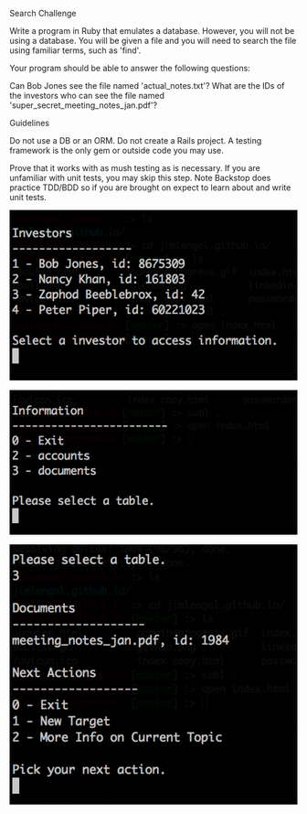 Search Challenge

Write a program in Ruby that emulates a database. However, you will not be using a database. You will be given a file and you will need to search the file using familiar terms, such as 'find'.

Your program should be able to answer the following questions:

Can Bob Jones see the file named 'actual_notes.txt'?
What are the IDs of the investors who can see the file named 'super_secret_meeting_notes_jan.pdf'?


Guidelines

Do not use a DB or an ORM.
Do not create a Rails project.
A testing framework is the only gem or outside code you may use.


Prove that it works with as mush testing as is necessary. If you are unfamiliar with unit tests, you
may skip this step. Note Backstop does practice TDD/BDD so if you are brought on expect to
learn about and write unit tests.


![investors](1.png)

![information](2.png)

![documents](3.png)

